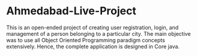 # Ahmedabad-Live-Project
This is an open-ended project of creating user registration, login, and management of a person belonging to a particular city.
The main objective was to use all Object Oriented Programming paradigm concepts extensively. Hence, the complete application is designed in Core java.
